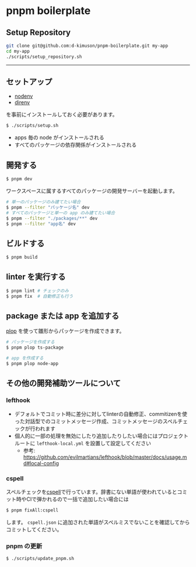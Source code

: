 # pnpm boilerplate

## Setup Repository

```bash
git clone git@github.com:d-kimuson/pnpm-boilerplate.git my-app
cd my-app
./scripts/setup_repository.sh
```

---

## セットアップ

- [nodenv](https://github.com/nodenv/nodenv)
- [direnv](https://github.com/direnv/direnv)

を事前にインストールしておく必要があります。

```bash
$ ./scripts/setup.sh
```

- apps 毎の node がインストールされる
- すべてのパッケージの依存関係がインストールされる

## 開発する

```bash
$ pnpm dev
```

ワークスペースに属するすべてのパッケージの開発サーバーを起動します。

```bash
# 単一のパッケージのみ建てたい場合
$ pnpm --filter "パッケージ名" dev
# すべてのパッケージと単一の app のみ建てたい場合
$ pnpm --filter "./packages/**" dev
$ pnpm --filter "app名" dev
```

## ビルドする

```bash
$ pnpm build
```

## linter を実行する

```bash
$ pnpm lint # チェックのみ
$ pnpm fix  # 自動修正も行う
```

## package または app を追加する

[plop](https://plopjs.com/documentation/) を使って雛形からパッケージを作成できます。

```bash
# パッケージを作成する
$ pnpm plop ts-package

# app を作成する
$ pnpm plop node-app
```

## その他の開発補助ツールについて

### lefthook

- デフォルトでコミット時に差分に対してlinterの自動修正、commitizenを使った対話型でのコミットメッセージ作成、コミットメッセージのスペルチェックが行われます
- 個人的に一部の処理を無効にしたり追加したりしたい場合にはプロジェクトルートに `lefthook-local.yml` を設置して設定してください
  - 参考: https://github.com/evilmartians/lefthook/blob/master/docs/usage.md#local-config

### cspell

スペルチェックを[cspell](https://cspell.org/)で行っています。辞書にない単語が使われているとコミット時やCIで弾かれるので一括で追加したい場合には

```bash
$ pnpm fixAll:cspell
```

します。
`cspell.json` に追加された単語がスペルミスでないことを確認してからコミットしてください。

### pnpm の更新

```bash
$ ./scripts/update_pnpm.sh
```
